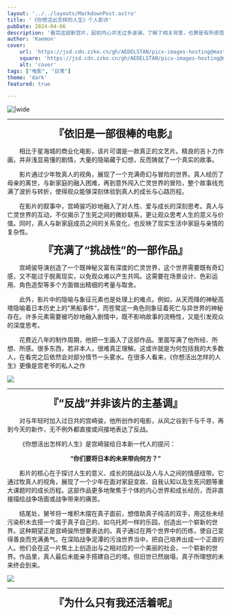 ```yaml
---
layout: '../../layouts/MarkdownPost.astro'
title: '《你想活出怎样的人生》个人影评'
pubDate: 2024-04-06
description: '看完这部新宫片，起初内心并无过多波澜，了解了相关背景，也算是有所感悟'
author: 'Kaemon'
cover:
    url: 'https://jsd.cdn.zzko.cn/gh/AEDELSTAN/picx-images-hosting@master/Pictures/Blogs/The-Boy-and-the-Heron-1.7p2jladte.webp'
    square: 'https://jsd.cdn.zzko.cn/gh/AEDELSTAN/picx-images-hosting@master/Pictures/Blogs/The-Boy-and-the-Heron-1.7p2jladte.webp'
    alt: 'cover'
tags: ["电影", "日常"] 
theme: 'dark'
featured: true

---
```



![|wide](https://jsd.cdn.zzko.cn/gh/AEDELSTAN/picx-images-hosting@master/Pictures/Blogs/The-Boy-and-the-Heron-1.7p2jladte.webp)

<hr style="width: 100%;">  

<center>
  <span style="font-size: 24px; font-weight: bold;">『依旧是一部很棒的电影』</span>
</center>  


&emsp;&emsp;相比于星海城的商业化电影，该片可谓是一款真正的文艺片。精良的吉卜力作画，并非浅显易懂的剧情，大量的隐喻藏于幻想，反而铸就了一个真实的故事。

&emsp;&emsp;影片通过少年牧真人的视角，展现了一个充满奇幻与冒险的世界。真人经历了母亲的离世，与新家庭的融入困难，再到意外闯入亡灵世界的冒险，整个故事线充满了波折与转折，使得观众能够深刻体验到真人的成长与心路历程。

&emsp;&emsp;在影片的叙事中，宫崎骏巧妙地融入了对人性、爱与成长的深刻思考。真人与亡灵世界的互动，不仅揭示了生死之间的微妙联系，更让观众思考人生的意义与价值。同时，真人与新家庭成员之间的关系变化，也反映了现实生活中家庭与亲情的复杂性。

<center>
  <span style="font-size: 24px; font-weight: bold;">『充满了“挑战性”的一部作品』</span>
</center>

&emsp;&emsp;宫崎骏导演创造了一个既神秘又富有深度的亡灵世界，这个世界需要既有奇幻感，又不能过于脱离现实，以免观众难以产生共鸣。这需要在场景设计、色彩运用、角色造型等多个方面做出精细的考量与取舍。

&emsp;&emsp;此外，影片中的隐喻与象征元素也是处理上的难点。例如，从天而降的神秘高塔隐喻着日本历史上的“黑船事件”，而苍鹭这一角色则象征着死亡与异世界的神秘存在。许多元素需要被巧妙地融入剧情中，既不影响故事的流畅性，又能引发观众的深度思考。


&emsp;&emsp;花费近八年的制作周期，他把一生画入了这部作品。里面写满了他所经、所想、所感。很多东西，若非本人，很难真正理解。这或许就是为何包括我的大多数人，在看完之后依然会对部分情节一头雾水。在很多人看来，《你想活出怎样的人生》更像是宫老爷的私人之作


![](https://jsd.cdn.zzko.cn/gh/AEDELSTAN/picx-images-hosting@master/Pictures/Blogs/The-Boy-and-the-Heron-3.2yy4rv1u33.webp)



<hr style="width: 100%;">  

<center>
  <span style="font-size: 24px; font-weight: bold;">『“反战”并非该片的主基调』</span>
</center>  



&emsp;&emsp;对与年轻时加入过日共的宫崎骏，他所创作的电影，从风之谷到千与千寻，再到今天的新作，无不例外都直接或间接地表达了反战。


&emsp;&emsp;《你想活出怎样的人生》是宫崎骏给日本新一代人的提问：
<center>
  <span style="font-weight: bold;">“你们要将日本的未来带向何方？”</span>
</center>  

&emsp;&emsp;影片的核心在于探讨人生的意义、成长的挑战以及人与人之间的情感纽带。它通过牧真人的视角，展现了一个少年在面对家庭变故、自我认知以及生死问题等重大课题时的成长历程。这部作品更多地聚焦于个体的内心世界和成长经历，而非直接描绘战争场面或战争带来的痛苦。

&emsp;&emsp;结尾处，舅爷将一堆积木摆在真子面前，想借助真子纯洁的双手，用这些未经污染积木去搭一个属于真子自己的、如乌托邦一样的乐园，创造出一个崭新的世界。这种期望正是宫崎骏所想要表达的。真子通过在两个世界中的历练，使自己变得善良而充满勇气。在深陷战争泥潭的污浊世界当中，把自己培养出成一个正直的人。他们会在这一片焦土上创造出与之相对应的一个美丽的社会，一个崭新的世界。作品里，真人最后未能亲手搭建自己的塔。但旧世已然崩塌，真子所理想的未来终会到来。


![](https://jsd.cdn.zzko.cn/gh/AEDELSTAN/picx-images-hosting@master/Pictures/Blogs/The-Boy-and-the-Heron-2.8vmoysvx98.webp)


<hr style="width: 100%;">  

<center>
  <span style="font-size: 24px; font-weight: bold;">『为什么只有我还活着呢』</span>
</center>  